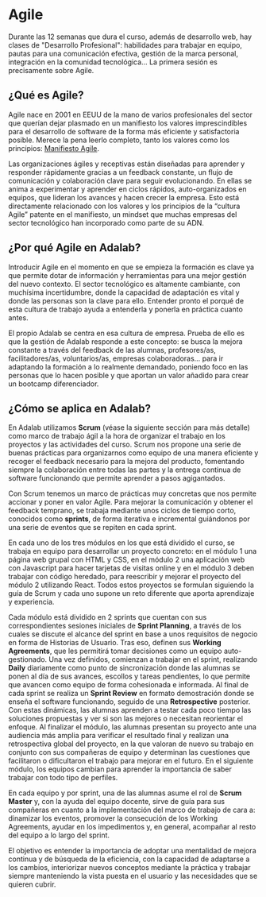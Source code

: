 # Agile

Durante las 12 semanas que dura el curso, además de desarrollo web, hay clases de "Desarrollo Profesional": habilidades para trabajar en equipo, pautas para una comunicación efectiva, gestión de la marca personal, integración en la comunidad tecnológica… La primera sesión es precisamente sobre Agile.

## ¿Qué es Agile?

Agile nace en 2001 en EEUU de la mano de varios profesionales del sector que querían dejar plasmado en un manifiesto los valores imprescindibles para el desarrollo de software de la forma más eficiente y satisfactoria posible. Merece la pena leerlo completo, tanto los valores como los principios: [Manifiesto Agile](https://agilemanifesto.org/iso/es/manifesto.html).

Las organizaciones ágiles y receptivas están diseñadas para aprender y responder rápidamente gracias a un feedback constante, un flujo de comunicación y colaboración clave para seguir evolucionando. En ellas se anima a experimentar y aprender en ciclos rápidos, auto-organizados en equipos, que lideran los avances y hacen crecer la empresa. Esto está directamente relacionado con los valores y los principios de la “cultura Agile” patente en el manifiesto, un mindset que muchas empresas del sector tecnológico han incorporado como parte de su ADN.

## ¿Por qué Agile en Adalab?

Introducir Agile en el momento en que se empieza la formación es clave ya que permite dotar de información y herramientas para una mejor gestión del nuevo contexto. El sector tecnológico es altamente cambiante, con muchísima incertidumbre, donde la capacidad de adaptación es vital y donde las personas son la clave para ello. Entender pronto el porqué de esta cultura de trabajo ayuda a entenderla y ponerla en práctica cuanto antes.

El propio Adalab se centra en esa cultura de empresa. Prueba de ello es que la gestión de Adalab responde a este concepto: se busca la mejora constante a través del feedback de las alumnas, profesores/as, facilitadores/as, voluntarios/as, empresas colaboradoras… para ir adaptando la formación a lo realmente demandado, poniendo foco en las personas que lo hacen posible y que aportan un valor añadido para crear un bootcamp diferenciador.

## ¿Cómo se aplica en Adalab?

En Adalab utilizamos **Scrum** (véase la siguiente sección para más detalle) como marco de trabajo ágil a la hora de organizar el trabajo en los proyectos y las actividades del curso. Scrum nos propone una serie de buenas prácticas para organizarnos como equipo de una manera eficiente y recoger el feedback necesario para la mejora del producto, fomentando siempre la colaboración entre todas las partes y la entrega continua de software funcionando que permite aprender a pasos agigantados.

Con Scrum tenemos un marco de prácticas muy concretas que nos permite accionar y poner en valor Agile. Para mejorar la comunicación y obtener el feedback temprano, se trabaja mediante unos ciclos de tiempo corto, conocidos como **sprints**, de forma iterativa e incremental guiándonos por una serie de eventos que se repiten en cada sprint.

En cada uno de los tres módulos en los que está dividido el curso, se trabaja en equipo para desarrollar un proyecto concreto: en el módulo 1 una página web grupal con HTML y CSS, en el módulo 2 una aplicación web con Javascript para hacer tarjetas de visitas online y en el módulo 3 deben trabajar con código heredado, para reescribir y mejorar el proyecto del módulo 2 utilizando React. Todos estos proyectos se formulan siguiendo la guía de Scrum y cada uno supone un reto diferente que aporta aprendizaje y experiencia.

Cada módulo está dividido en 2 sprints que cuentan con sus correspondientes sesiones iniciales de **Sprint Planning**, a través de los cuales se discute el alcance del sprint en base a unos requisitos de negocio en forma de Historias de Usuario. Tras eso, definen sus **Working Agreements**, que les permitirá tomar decisiones como un equipo auto-gestionado. Una vez definidos, comienzan a trabajar en el sprint, realizando **Daily** diariamente como punto de sincronización donde las alumnas se ponen al día de sus avances, escollos y tareas pendientes, lo que permite que avancen como equipo de forma cohesionada e informada. Al final de cada sprint se realiza un **Sprint Review** en formato demostración donde se enseña el software funcionando, seguido de una **Retrospective** posterior. Con estas dinámicas, las alumnas aprenden a testar cada poco tiempo las soluciones propuestas y ver si son las mejores o necesitan reorientar el enfoque. Al finalizar el módulo, las alumnas presentan su proyecto ante una audiencia más amplia para verificar el resultado final y realizan una retrospectiva global del proyecto, en la que valoran de nuevo su trabajo en conjunto con sus compañeras de equipo y determinan las cuestiones que facilitaron o dificultaron el trabajo para mejorar en el futuro. En el siguiente módulo, los equipos cambian para aprender la importancia de saber trabajar con todo tipo de perfiles.

En cada equipo y por sprint, una de las alumnas asume el rol de **Scrum Master** y, con la ayuda del equipo docente, sirve de guía para sus compañeras en cuanto a la implementación del marco de trabajo de cara a: dinamizar los eventos, promover la consecución de los Working Agreements, ayudar en los impedimentos y, en general, acompañar al resto del equipo a lo largo del sprint.

El objetivo es entender la importancia de adoptar una mentalidad de mejora continua y de búsqueda de la eficiencia, con la capacidad de adaptarse a los cambios, interiorizar nuevos conceptos mediante la práctica y trabajar siempre manteniendo la vista puesta en el usuario y las necesidades que se quieren cubrir.
